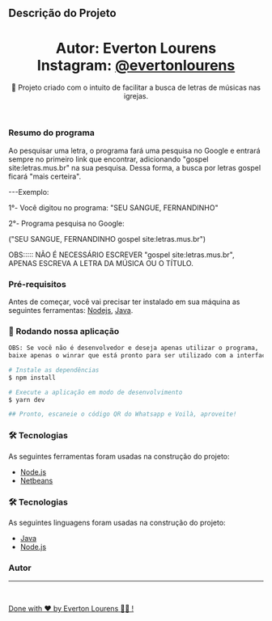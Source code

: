 ## Descrição do Projeto

<p align="center"></p>
<h1 align="center">
    Autor: Everton Lourens
    <br>
    Instagram: <a href="https://www.instagram.com/evertonlourens/">@evertonlourens</a>
</h1>
<p align="center">🚀 Projeto criado com o intuito de facilitar a busca de letras de músicas nas igrejas.</p>
<br>

### Resumo do programa

Ao pesquisar uma letra, o programa fará uma pesquisa no
Google e entrará sempre no primeiro link que encontrar,
adicionando "gospel site:letras.mus.br" na sua pesquisa.
Dessa forma, a busca por letras gospel ficará "mais certeira".

---Exemplo:

1°- Você digitou no programa: "SEU SANGUE, FERNANDINHO"

2°- Programa pesquisa no Google:

("SEU SANGUE, FERNANDINHO gospel site:letras.mus.br")

OBS:::::
NÃO É NECESSÁRIO ESCREVER "gospel site:letras.mus.br",
APENAS ESCREVA A LETRA DA MÚSICA OU O TÍTULO.

### Pré-requisitos

Antes de começar, você vai precisar ter instalado em sua máquina as seguintes ferramentas:
[Nodejs](https://nodejs.org/dist/v18.16.0/node-v18.16.0-x64.msi), [Java](https://download.oracle.com/java/20/latest/jdk-20_windows-x64_bin.msi).

### 🎲 Rodando nossa aplicação

```bash
OBS: Se você não é desenvolvedor e deseja apenas utilizar o programa,
baixe apenas o winrar que está pronto para ser utilizado com a interface.

# Instale as dependências
$ npm install

# Execute a aplicação em modo de desenvolvimento
$ yarn dev

## Pronto, escaneie o código QR do Whatsapp e Voilà, aproveite!
```

### 🛠 Tecnologias

As seguintes ferramentas foram usadas na construção do projeto:

- [Node.js](https://nodejs.org/en/)
- [Netbeans](https://netbeans.apache.org/)

### 🛠 Tecnologias

As seguintes linguagens foram usadas na construção do projeto:

- [Java](https://pt.wikipedia.org/wiki/Java_(linguagem_de_programa%C3%A7%C3%A3o))
- [Node.js](https://en.wikipedia.org/wiki/Node.js)

### Autor

---

<a href="https://github.com/Everton-Lourens/">
 <br />

Done with ❤️ by Everton Lourens 👋🏽 !
